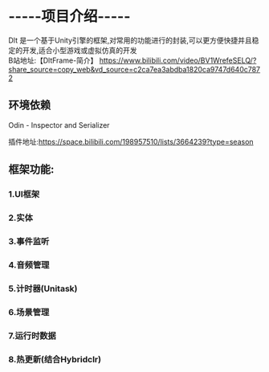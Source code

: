 # -----项目介绍-----

Dlt 是一个基于Unity引擎的框架,对常用的功能进行的封装,可以更方便快捷并且稳定的开发,适合小型游戏或虚拟仿真的开发  
B站地址:【DltFrame-简介】 https://www.bilibili.com/video/BV1WrefeSELQ/?share_source=copy_web&vd_source=c2ca7ea3abdba1820ca9747d640c7872

## 环境依赖

Odin - Inspector and Serializer

插件地址:https://space.bilibili.com/198957510/lists/3664239?type=season

## 框架功能:

### 1.UI框架

### 2.实体

### 3.事件监听

### 4.音频管理

### 5.计时器(Unitask)

### 6.场景管理

### 7.运行时数据

### 8.热更新(结合Hybridclr)

